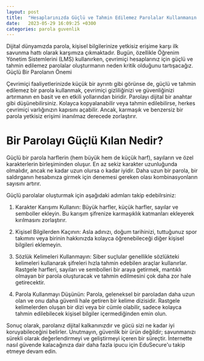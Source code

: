 ```yaml
---
layout: post
title:  "Hesaplarınızda Güçlü ve Tahmin Edilemez Parolalar Kullanmanın Önemi"
date:   2023-05-29 16:09:25 +0300
categories: parola guvenlik
---
```


Dijital dünyamızda parola, kişisel bilgilerinize yetkisiz erişime karşı ilk savunma hattı olarak karşımıza çıkmaktadır. Bugün, özellikle Öğrenim Yönetim Sistemlerini (LMS) kullanırken, çevrimiçi hesaplarınız için güçlü ve tahmin edilemez parolalar oluşturmanın neden kritik olduğunu tartışacağız.
Güçlü Bir Parolanın Önemi

Çevrimiçi faaliyetlerinizde küçük bir ayrıntı gibi görünse de, güçlü ve tahmin edilemez bir parola kullanmak, çevrimiçi gizliliğinizi ve güvenliğinizi artırmanın en basit ve en etkili yollarından biridir. Parolayı dijital bir anahtar gibi düşünebilirsiniz. Kolayca kopyalanabilir veya tahmin edilebilirse, herkes çevrimiçi varlığınızın kapısını açabilir. Ancak, karmaşık ve benzersiz bir parola yetkisiz erişimi inanılmaz derecede zorlaştırır.

# Bir Parolayı Güçlü Kılan Nedir?

Güçlü bir parola harflerin (hem büyük hem de küçük harf), sayıların ve özel karakterlerin birleşiminden oluşur. En az sekiz karakter uzunluğunda olmalıdır, ancak ne kadar uzun olursa o kadar iyidir. Daha uzun bir parola, bir saldırganın hesabınıza girmek için denemesi gereken olası kombinasyonların sayısını artırır.

Güçlü parolalar oluşturmak için aşağıdaki adımları takip edebilrsiniz:

1. Karakter Karışımı Kullanın: Büyük harfler, küçük harfler, sayılar ve semboller ekleyin. Bu karışım şifrenize karmaşıklık katmanları ekleyerek kırılmasını zorlaştırır.

1. Kişisel Bilgilerden Kaçının: Asla adınızı, doğum tarihinizi, tuttuğunuz spor takımını veya birinin hakkınızda kolayca öğrenebileceği diğer kişisel bilgileri eklemeyin.

1. Sözlük Kelimeleri Kullanmayın: Siber suçlular genellikle sözlükteki kelimeleri kullanarak şifreleri hızla tahmin edebilen araçlar kullanırlar. Rastgele harfleri, sayıları ve sembolleri bir araya getirmek, mantıklı olmayan bir parola oluşturacak ve tahmin edilmesini çok daha zor hale getirecektir.

1. Parola Kullanmayı Düşünün: Parola, geleneksel bir paroladan daha uzun olan ve onu daha güvenli hale getiren bir kelime dizisidir. Rastgele kelimelerden oluşan bir dizi veya bir cümle olabilir, sadece kolayca tahmin edilebilecek kişisel bilgiler içermediğinden emin olun.

Sonuç olarak, parolanız dijital kalkanınızdır ve gücü sizi ne kadar iyi koruyabileceğini belirler. Unutmayın, güvenlik bir ürün değildir; savunmanızı sürekli olarak değerlendirmeyi ve geliştirmeyi içeren bir süreçtir. İnternette nasıl güvende kalacağınıza dair daha fazla ipucu için EduSecure'u takip etmeye devam edin.
